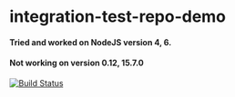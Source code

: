 # integration-test-repo-demo

#### Tried and worked on NodeJS version 4, 6.
#### Not working on version 0.12, 15.7.0

[![Build Status](https://travis-ci.org/eaglepix/integration-test-repo-demo.svg?branch=master)](https://travis-ci.org/eaglepix/integration-test-repo-demo)
